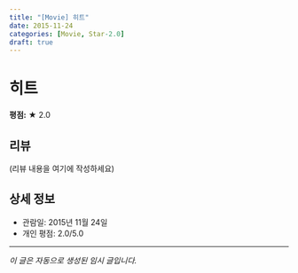 ```yaml
---
title: "[Movie] 히트"
date: 2015-11-24
categories: [Movie, Star-2.0]
draft: true
---
```


# 히트

**평점:** ★ 2.0

## 리뷰

(리뷰 내용을 여기에 작성하세요)

## 상세 정보

- 관람일: 2015년 11월 24일
- 개인 평점: 2.0/5.0

---

*이 글은 자동으로 생성된 임시 글입니다.*
